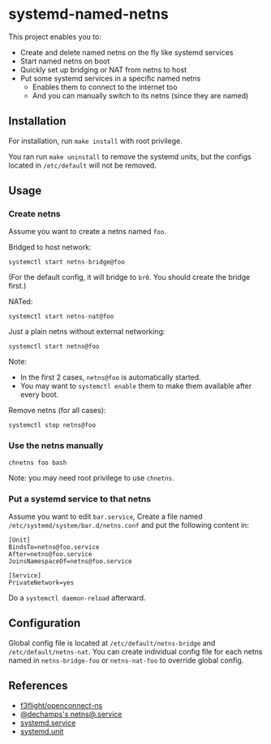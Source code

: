 # systemd-named-netns

This project enables you to:
 * Create and delete named netns on the fly like systemd services
 * Start named netns on boot
 * Quickly set up bridging or NAT from netns to host
 * Put some systemd services in a specific named netns
   * Enables them to connect to the internet too
   * And you can manually switch to its netns (since they are named)
   
## Installation

For installation, run `make install` with root privilege. 

You ran run `make uninstall` to remove the systemd units, but the configs located in `/etc/default` will not be removed.

## Usage

### Create netns

Assume you want to create a netns named `foo`. 

Bridged to host network:
```shell
systemctl start netns-bridge@foo
```
(For the default config, it will bridge to `br0`. You should create the bridge first.)

NATed:
```shell
systemctl start netns-nat@foo
```

Just a plain netns without external networking:
```shell
systemctl start netns@foo
```

Note: 
 * In the first 2 cases, `netns@foo` is automatically started.
 * You may want to `systemctl enable` them to make them available after every boot.

Remove netns (for all cases):

```shell
systemctl stop netns@foo
```

### Use the netns manually

```shell
chnetns foo bash
```

Note: you may need root privilege to use `chnetns`.

### Put a systemd service to that netns

Assume you want to edit `bar.service`, Create a file named `/etc/systemd/system/bar.d/netns.conf` and put the following content in:
```
[Unit]
BindsTo=netns@foo.service
After=netns@foo.service
JoinsNamespaceOf=netns@foo.service

[Service]
PrivateNetwork=yes
```
Do a `systemctl daemon-reload` afterward.

## Configuration

Global config file is located at `/etc/default/netns-bridge` and `/etc/default/netns-nat`. You can create individual config file for each netns named in `netns-bridge-foo` or `netns-nat-foo` to override global config.

## References

 * [f3flight/openconnect-ns](https://github.com/f3flight/openconnect-ns)
 * [@dechamps's netns@.service](https://github.com/systemd/systemd/issues/2741#issuecomment-336736214)
 * [systemd.service](https://www.freedesktop.org/software/systemd/man/systemd.service.html)
 * [systemd.unit](https://www.freedesktop.org/software/systemd/man/systemd.unit.html)
